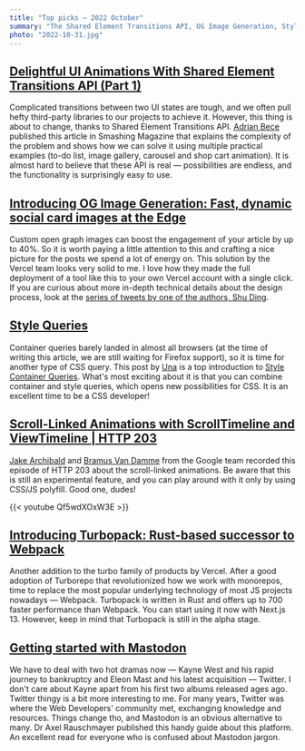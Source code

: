 ```yaml
---
title: "Top picks — 2022 October"
summary: "The Shared Element Transitions API, OG Image Generation, Style Queries, Scroll-Linked Animations, Turbopack, Twitter vs Mastodon drama and a lot more!"
photo: "2022-10-31.jpg"
---
```


## [Delightful UI Animations With Shared Element Transitions API (Part 1)](https://www.smashingmagazine.com/2022/10/ui-animations-shared-element-transitions-api-part1/)

Complicated transitions between two UI states are tough, and we often pull hefty third-party libraries to our projects to achieve it. However, this thing is about to change, thanks to Shared Element Transitions API. [Adrian Bece](https://twitter.com/AdrianBeceDev) published this article in Smashing Magazine that explains the complexity of the problem and shows how we can solve it using multiple practical examples (to-do list, image gallery, carousel and shop cart animation). It is almost hard to believe that these API is real — possibilities are endless, and the functionality is surprisingly easy to use.

## [Introducing OG Image Generation: Fast, dynamic social card images at the Edge](https://vercel.com/blog/introducing-vercel-og-image-generation-fast-dynamic-social-card-images)

Custom open graph images can boost the engagement of your article by up to 40%. So it is worth paying a little attention to this and crafting a nice picture for the posts we spend a lot of energy on. This solution by the Vercel team looks very solid to me. I love how they made the full deployment of a tool like this to your own Vercel account with a single click. If you are curious about more in-depth technical details about the design process, look at the [series of tweets by one of the authors, Shu Ding](https://twitter.com/shuding_/status/1579607964549513217).


## [Style Queries](https://una.im/style-queries/)

Container queries barely landed in almost all browsers (at the time of writing this article, we are still waiting for Firefox support), so it is time for another type of CSS query. This post by [Una](https://twitter.com/una) is a top introduction to [Style Container Queries](https://drafts.csswg.org/css-contain-3/#container-style-query). What's most exciting about it is that you can combine container and style queries, which opens new possibilities for CSS. It is an excellent time to be a CSS developer!

## [Scroll-Linked Animations with ScrollTimeline and ViewTimeline | HTTP 203](https://youtu.be/Qf5wdXOxW3E)

[Jake Archibald](https://jakearchibald.com) and [Bramus Van Damme](https://www.bram.us) from the Google team recorded this episode of HTTP 203 about the scroll-linked animations. Be aware that this is still an experimental feature, and you can play around with it only by using CSS/JS polyfill. Good one, dudes!

{{< youtube Qf5wdXOxW3E >}}

## [Introducing Turbopack: Rust-based successor to Webpack](https://vercel.com/blog/turbopack)

Another addition to the turbo family of products by Vercel. After a good adoption of Turborepo that revolutionized how we work with monorepos, time to replace the most popular underlying technology of most JS projects nowadays — Webpack. Turbopack is written in Rust and offers up to 700 faster performance than Webpack. You can start using it now with Next.js 13. However, keep in mind that Turbopack is still in the alpha stage.

## [Getting started with Mastodon](https://2ality.com/2022/10/mastodon-getting-started.html)

We have to deal with two hot dramas now — Kayne West and his rapid journey to bankruptcy and Eleon Mast and his latest acquisition — Twitter. I don't care about Kayne apart from his first two albums released ages ago. Twitter thingy is a bit more interesting to me. For many years, Twitter was where the Web Developers' community met, exchanging knowledge and resources. Things change tho, and Mastodon is an obvious alternative to many. Dr Axel Rauschmayer published this handy guide about this platform. An excellent read for everyone who is confused about Mastodon jargon.
